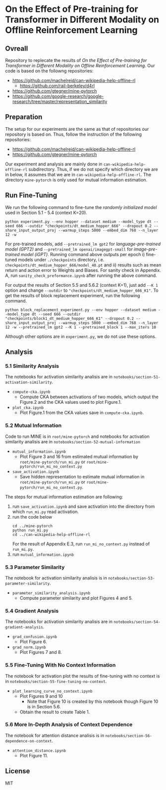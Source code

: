 
# On the Effect of Pre-training for Transformer in Different Modality on Offline Reinforcement Learning 
## Ovreall
Repository to replecate the results of *On the Effect of Pre-training for Transformer in Different Modality on Offline Reinforcement Learning*. Our code is based on the followng repositories:
- https://github.com/machelreid/can-wikipedia-help-offline-rl
  - https://github.com/rail-berkeley/d4rl
- https://github.com/gtegner/mine-pytorch
- https://github.com/google-research/google-research/tree/master/representation_similarity

## Preparation
The setup for our experiments are the same as that of repositories our repository is based on. Thus, follow the instruction of the following repositories:
- https://github.com/machelreid/can-wikipedia-help-offline-rl
- https://github.com/gtegner/mine-pytorch

Our experiment and analysis are mainly done in `can-wikipedia-help-offline-rl` subdirectory. Thus, if we do not specify which directory we are in below, it assumes that we are in `can-wikipedia-help-offline-rl`. The directory `mine-pytorch` is only used for mutual information estimation.
## Run Fine-Tuning

We run the following command to fine-tune the *randomly initialized model* used in Section 5.1 - 5.4 (context K=20). 
```{sh}
python experiment.py --env hopper --dataset medium --model_type dt --seed 666 --outdir "checkpoints/dt_medium_hopper_666" --dropout 0.2 --share_input_output_proj --warmup_steps 5000 --embed_dim 768 --n_layer 12 -w
```
For pre-trained models, add `--pretrained_lm gpt2` for *language-pre-trained model (GPT2)* and `--pretrained_lm openai/imagegpt-small` for *image-pre-trained model (iGPT)*. Running command above outputs per epoch i) fine-tuned models under `./checkpoints` directory, i.e. `checkpoints/dt_medium_hopper_666/model_40.pt` and ii) results such as mean return and action error to Weights and Biases. For sanity check in Appendix. A, run `sanity_check_preformance.ipynb` after running the above command.

For output the results of Section 5.5 and 5.6.2 (context K=1), just add `--K 1` option and change `--outdir` to `"checkpoints/dt_medium_hopper_666_K1"`. To get the results of block replacement experiment, run the following command.
```
python block_replacement_experiment.py --env hopper --dataset medium --model_type dt --seed 666 --outdir "checkpoints/block1_dt_medium_hopper_666_K1" --dropout 0.2 --share_input_output_proj --warmup_steps 5000 --embed_dim 768 --n_layer 12 -w --pretrained_lm gpt2 --K 1 --pretrained_block 1 --max_iters 10
```

Although other options are in `experiment.py`, we do not use these options.

## Analysis
### 5.1 Similarity Analysis
The notebooks for activation similarity analisis are in `notebooks/section-51-activation-similarity`.
- `compute-cka.ipynb`
  - Compute CKA between activations of two models, which output the Figure.2 and the CKA values used to plot Figure.1.
- `plot_cka.ipynb`
  - Plot Figure.1 from the CKA values save in `compute-cka.ipynb`.
### 5.2 Mutual Information
Code to run MINE is in `root/mine-pytorch` and notebooks for activation similarity analisis are in `notebooks/section-52-mutual-information`

- `mutual_information.ipynb`
  - Plot Figure 3 and 16 from estimated mutual information by `root/mine-pytorch/run_mi.py` or `root/mine-pytorch/run_mi_no_context.py`
- `save_activation.ipynb`
  - Save hidden representation to estimate mutual information in `root/mine-pytorch/run_mi.py` or `root/mine-pytorch/run_mi_no_context.py`.

The steps for mutual information estimation are following:
1. run `save_activation.ipynb` and save activation into the directory from which `run_mi.py` read activation.
2. run the code below
    ```
    cd ../mine-pytorch
    python run_mi.py
    cd ../can-wikipedia-help-offline-rl
    ```
    For the result of Appendix E.3, run `run_mi_no_context.py` instead of `run_mi.py`.
3. run `mutual_information.ipynb`
### 5.3 Parameter Similarity
The notebook for activation similarity analisis is in `notebooks/section-53-parameter-similarity`.
- `parameter_similarity_analysis.ipynb`
  - Compute parameter similarity and plot Figures 4 and 5.
### 5.4 Gradient Analysis
The notebooks for activation similarity analisis are in `notebooks/section-54-gradient-analysis`.
- `grad_confusion.ipynb`
  - Plot Figure 6.
- `grad_norm.ipynb`
  - Plot Figures 7 and 8.
### 5.5 Fine-Tuning With No Context Information
The notebook for activation plot the results of fine-tuning with no context is in `notebooks/section-55-fine-tuning-no-context`.
- `plot_learning_curve_no_context.ipynb`
  - Plot Figures 9 and 10
    - Note that Figure 10 is created by this notebook though Figure 10 is in Section 5.6.
  - Obtain the result to create Table 1.
### 5.6 More In-Depth Analysis of Context Dependence
The notebook for attention distance analisis is in `notebooks/section-56-dependence-on-context`.
- `attention_distance.ipynb`
  - Plot Figure 11.
## License

MIT
